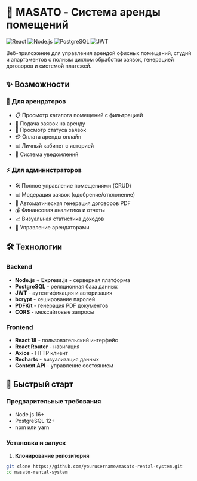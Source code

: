 # 🏢 MASATO - Система аренды помещений

![React](https://img.shields.io/badge/React-18.2.0-blue)
![Node.js](https://img.shields.io/badge/Node.js-Express-green)
![PostgreSQL](https://img.shields.io/badge/PostgreSQL-Database-blue)
![JWT](https://img.shields.io/badge/JWT-Authentication-orange)

Веб-приложение для управления арендой офисных помещений, студий и апартаментов с полным циклом обработки заявок, генерацией договоров и системой платежей.

## ✨ Возможности

### 👥 Для арендаторов
- 📋 Просмотр каталога помещений с фильтрацией
- 📝 Подача заявок на аренду
- 📄 Просмотр статуса заявок
- 💳 Оплата аренды онлайн
- 📊 Личный кабинет с историей
- 🔔 Система уведомлений

### ⚡ Для администраторов
- 🛠️ Полное управление помещениями (CRUD)
- 📊 Модерация заявок (одобрение/отклонение)
- 📑 Автоматическая генерация договоров PDF
- 💰 Финансовая аналитика и отчеты
- 📈 Визуальная статистика доходов
- 🏢 Управление арендаторами

## 🛠 Технологии

### Backend
- **Node.js** + **Express.js** - серверная платформа
- **PostgreSQL** - реляционная база данных
- **JWT** - аутентификация и авторизация
- **bcrypt** - хеширование паролей
- **PDFKit** - генерация PDF документов
- **CORS** - межсайтовые запросы

### Frontend
- **React 18** - пользовательский интерфейс
- **React Router** - навигация
- **Axios** - HTTP клиент
- **Recharts** - визуализация данных
- **Context API** - управление состоянием

## 🚀 Быстрый старт

### Предварительные требования
- Node.js 16+
- PostgreSQL 12+
- npm или yarn

### Установка и запуск

1. **Клонирование репозитория**
```bash
git clone https://github.com/yourusername/masato-rental-system.git
cd masato-rental-system